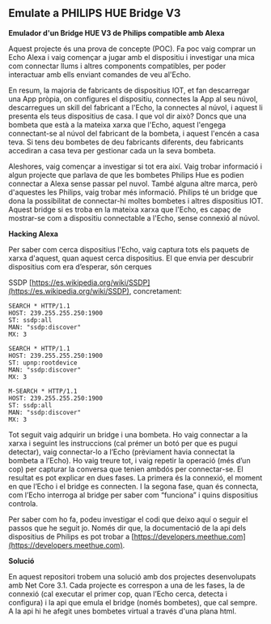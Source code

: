 ## Emulate a PHILIPS HUE Bridge V3

**Emulador d'un Bridge HUE V3 de Philips compatible amb Alexa**

Aquest projecte és una prova de concepte (POC). Fa poc vaig comprar un Echo Alexa i vaig començar a jugar amb el dispositiu i investigar una mica com connectar llums i altres components compatibles, per poder interactuar amb ells enviant comandes de veu al'Echo.

En resum, la majoria de fabricants de dispositius IOT, et fan descarregar una App pròpia, on configures el dispositiu, connectes la App al seu núvol, descarregues un skill del fabricant a l'Echo, la connectes al núvol, i aquest li presenta els teus dispositius de casa. I que vol dir això? Doncs que una bombeta que està a la mateixa xarxa que l'Echo, aquest l'engega connectant-se al núvol del fabricant de la bombeta, i aquest l'encén a casa teva. Si tens deu bombetes de deu fabricants diferents, deu fabricants accediran a casa teva per gestionar cada un la seva bombeta.

Aleshores, vaig començar a investigar si tot era així. Vaig trobar informació i algun projecte que parlava de que les bombetes Philips Hue es podien connectar a Alexa sense passar pel nuvol. També alguna altre marca, però d'aquestes les Philips, vaig trobar més informació. Philips té un bridge que dona la possibilitat de connectar-hi moltes bombetes i altres dispositius IOT. Aquest bridge si es troba en la mateixa xarxa que l'Echo, es capaç de mostrar-se com a dispositiu connectable a l'Echo, sense connexió al núvol.

**Hacking Alexa**

Per saber com cerca dispositius l'Echo, vaig captura tots els paquets de xarxa d'aquest, quan aquest cerca dispositius. El que envia per descubrir dispositius com era d’esperar, són cerques

 SSDP [https://es.wikipedia.org/wiki/SSDP](https://es.wikipedia.org/wiki/SSDP), concretament:

    SEARCH * HTTP/1.1
    HOST: 239.255.255.250:1900
    ST: ssdp:all
    MAN: "ssdp:discover"
    MX: 3

    SEARCH * HTTP/1.1
    HOST: 239.255.255.250:1900
    ST: upnp:rootdevice
    MAN: "ssdp:discover"
    MX: 3

    M-SEARCH * HTTP/1.1
    HOST: 239.255.255.250:1900
    ST: ssdp:all
    MAN: "ssdp:discover"
    MX: 3

Tot seguit vaig adquirir un bridge i una bombeta. Ho vaig connectar a la xarxa i seguint les instruccions (cal prémer un botó per que es pugui detectar), vaig connectar-lo a l’Echo (prèviament havia connectat la bombeta a l’Echo). Ho vaig treure tot, i vaig repetir la operació (més d’un cop) per capturar la conversa que tenien ambdós per connectar-se. El resultat es pot explicar en dues fases. La primera és la connexió, el moment en que l’Echo i el bridge es connecten. I la segona fase, quan és connecta, com l’Echo interroga al bridge per saber com “funciona” i quins dispositius controla.

Per saber com ho fa, podeu investigar el codi que deixo aquí o seguir el passos que he seguit jo. Només dir que, la documentació de la api dels dispositius de Philips es pot trobar a [https://developers.meethue.com](https://developers.meethue.com).

**Solució**

En aquest repositori trobem una solució amb dos projectes desenvolupats amb Net Core 3.1. Cada projecte es correspon a una de les fases, la de connexió (cal executar el primer cop, quan l’Echo cerca, detecta i configura) i la api que emula el bridge (només bombetes), que cal sempre. A la api hi he afegit unes bombetes virtual a través d'una plana html.
